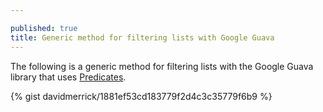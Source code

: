 ```yaml
---

published: true
title: Generic method for filtering lists with Google Guava
---
```

The following is a generic method for filtering lists with the Google Guava library that uses [Predicates](http://www.david-merrick.com/2014/10/10/functional-programming-using-predicates-in-java/).

{% gist davidmerrick/1881ef53cd183779f2d4c3c35779f6b9 %}

